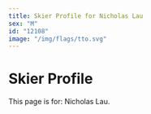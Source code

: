 ```yaml
---
title: Skier Profile for Nicholas Lau
sex: "M"
id: "12108"
image: "/img/flags/tto.svg" 
---
```


# Skier Profile

This page is for: Nicholas Lau.
    